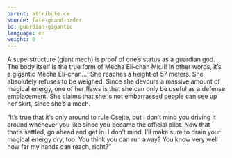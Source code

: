 ```yaml
---
parent: attribute.ce
source: fate-grand-order
id: guardian-gigantic
language: en
weight: 0
---
```


A superstructure (giant mech) is proof of one’s status as a guardian god.
The body itself is the true form of Mecha Eli-chan Mk.II! In other words, it’s a gigantic Mecha Eli-chan…!
She reaches a height of 57 meters.
She absolutely refuses to be weighed.
Since she devours a massive amount of magical energy, one of her flaws is that she can only be useful as a defense emplacement.
She claims that she is not embarrassed people can see up her skirt, since she’s a mech.

“It’s true that it’s only around to rule Csejte, but I don’t mind you driving it around whenever you like since you became the official pilot.
Now that that’s settled, go ahead and get in.
I don’t mind. I’ll make sure to drain your magical energy dry, too. You think you can run away? You know very well how far my hands can reach, right?”
